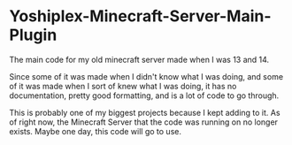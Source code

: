 # Yoshiplex-Minecraft-Server-Main-Plugin
The main code for my old minecraft server made when I was 13 and 14.

Since some of it was made when I didn't know what I was doing, and some of it was made when I sort of knew what I was doing, it has no documentation, pretty good formatting, and is a lot of code to go through.

This is probably one of my biggest projects because I kept adding to it. As of right now, the Minecraft Server that the code was running on no longer exists. Maybe one day, this code will go to use.
